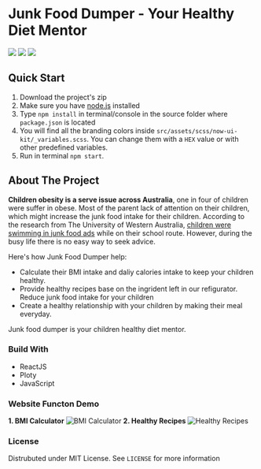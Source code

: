 # Junk Food Dumper - Your Healthy Diet Mentor
<p>
	<img src="https://img.shields.io/badge/-ReactJs-61DAFB?logo=react&logoColor=white&style=plastic">
	<img src="https://img.shields.io/badge/-Javascript-red?logo=javascript&logoColor=white&style=plastic">
	<img src="https://img.shields.io/github/license/alinuxD/TA44-Junk-Food-Dumper-React">
</p>

## Quick Start

1.  Download the project's zip
2.  Make sure you have [node.js](https://nodejs.org/en/?ref=creativetim) installed
3.  Type `npm install` in terminal/console in the source folder where `package.json` is located
4.  You will find all the branding colors inside `src/assets/scss/now-ui-kit/_variables.scss`. You can change them with a `HEX` value or with other predefined variables.
5.  Run in terminal `npm start`.



<!-- ABOUT THE PROJECT -->
## About The Project
**Children obesity is a serve issue across Australia**, one in four of children were suffer in obese. Most of the parent lack of attention on their children, which might increase the junk food intake for their children. According to the research from The University of Western Australia, [children were swimming in junk food ads](https://www.uwa.edu.au/news/article/2021/july/school-routes-swimming-in-junk-food-ads) while on their school route. However, during the busy life there is no easy way to seek advice. 
	
Here's how Junk Food Dumper help:

- Calculate their BMI intake and daliy calories intake to keep your children healthy. 
- Provide healthy recipes base on the ingrident left in our refigurator. Reduce junk food intake for your children
- Create a healthy relationship with your children by making their meal everyday. 

Junk food dumper is your children healthy diet mentor. 


### Build With
- <a herf="https://reactjs.org/">ReactJS</a>
- <a herf="https://plotly.com/">Ploty</a>
- <a>JavaScript</a>


### Website Functon Demo
**1. BMI Calculator**
![BMI Calculator](https://github.com/alinuxD/TA44-Junk-Food-Dumper-React/blob/master/BMI_Calculator.gif)
**2. Healthy Recipes**
![Healthy Recipes](https://github.com/alinuxD/TA44-Junk-Food-Dumper-React/blob/master/healthy_recipe.gif)


### License
Distrubuted under MIT License. See `LICENSE` for more information

